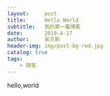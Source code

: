 ```yaml
---
layout:     post
title:      Hello World
subtitle:   我的第一篇博客
date:       2018-4-17
author:     呆贝斯
header-img: img/post-bg-rwd.jpg
catalog: true
tags:
    - 随笔
---
```

hello,world